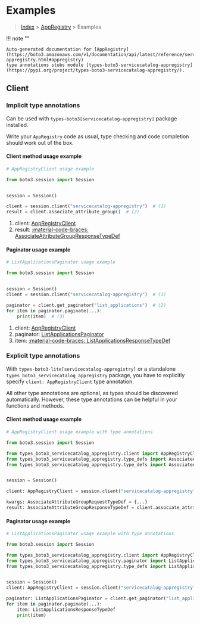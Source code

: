 # Examples

> [Index](../README.md) > [AppRegistry](./README.md) > Examples

!!! note ""

    Auto-generated documentation for [AppRegistry](https://boto3.amazonaws.com/v1/documentation/api/latest/reference/services/servicecatalog-appregistry.html#appregistry)
    type annotations stubs module [types-boto3-servicecatalog-appregistry](https://pypi.org/project/types-boto3-servicecatalog-appregistry/).

## Client

### Implicit type annotations

Can be used with `types-boto3[servicecatalog-appregistry]` package installed.

Write your `AppRegistry` code as usual,
type checking and code completion should work out of the box.


#### Client method usage example

```python
# AppRegistryClient usage example

from boto3.session import Session


session = Session()

client = session.client("servicecatalog-appregistry")  # (1)
result = client.associate_attribute_group()  # (2)
```

1. client: [AppRegistryClient](./client.md)
2. result: [:material-code-braces: AssociateAttributeGroupResponseTypeDef](./type_defs.md#associateattributegroupresponsetypedef)



#### Paginator usage example

```python
# ListApplicationsPaginator usage example

from boto3.session import Session


session = Session()
client = session.client("servicecatalog-appregistry")  # (1)

paginator = client.get_paginator("list_applications")  # (2)
for item in paginator.paginate(...):
    print(item)  # (3)
```

1. client: [AppRegistryClient](./client.md)
2. paginator: [ListApplicationsPaginator](./paginators.md#listapplicationspaginator)
3. item: [:material-code-braces: ListApplicationsResponseTypeDef](./type_defs.md#listapplicationsresponsetypedef)




### Explicit type annotations

With `types-boto3-lite[servicecatalog-appregistry]`
or a standalone `types_boto3_servicecatalog_appregistry` package, you have to explicitly specify `client: AppRegistryClient` type annotation.

All other type annotations are optional, as types should be discovered automatically.
However, these type annotations can be helpful in your functions and methods.


#### Client method usage example

```python
# AppRegistryClient usage example with type annotations

from boto3.session import Session

from types_boto3_servicecatalog_appregistry.client import AppRegistryClient
from types_boto3_servicecatalog_appregistry.type_defs import AssociateAttributeGroupResponseTypeDef
from types_boto3_servicecatalog_appregistry.type_defs import AssociateAttributeGroupRequestTypeDef


session = Session()

client: AppRegistryClient = session.client("servicecatalog-appregistry")

kwargs: AssociateAttributeGroupRequestTypeDef = {...}
result: AssociateAttributeGroupResponseTypeDef = client.associate_attribute_group(**kwargs)
```



#### Paginator usage example

```python
# ListApplicationsPaginator usage example with type annotations

from boto3.session import Session

from types_boto3_servicecatalog_appregistry.client import AppRegistryClient
from types_boto3_servicecatalog_appregistry.paginator import ListApplicationsPaginator
from types_boto3_servicecatalog_appregistry.type_defs import ListApplicationsResponseTypeDef


session = Session()
client: AppRegistryClient = session.client("servicecatalog-appregistry")

paginator: ListApplicationsPaginator = client.get_paginator("list_applications")
for item in paginator.paginate(...):
    item: ListApplicationsResponseTypeDef
    print(item)
```




